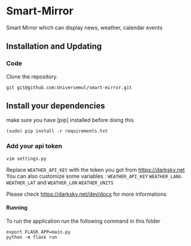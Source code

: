 # Smart-Mirror
Smart Mirror which can display news, weather, calendar events

## Installation and Updating
### Code
Clone the repository.

```
git git@github.com:Universemul/smart-mirror.git
```

## Install your dependencies 
make sure you have [pip] installed before doing this

```
(sudo) pip install -r requirements.txt
```

### Add your api token

```
vim settings.py
```

Replace `WEATHER_API_KEY` with the token you got from https://darksky.net
You can also customize some variables :
`WEATHER_API_KEY`
`WEATHER_LANG`
`WEATHER_LAT` and `WEATHER_LON`
`WEATHER_UNITS`

Please check https://darksky.net/dev/docs for more informations

#### Running
To run the application run the following command in this folder

```
export FLASK_APP=main.py
python -m flask run
```
